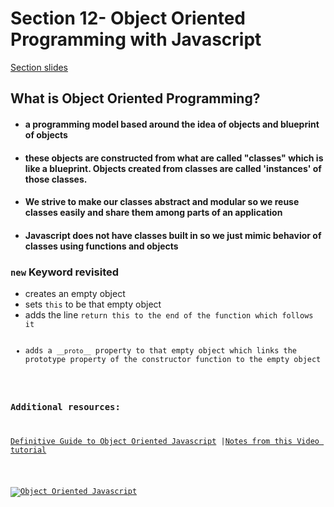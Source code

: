 <h1>Section 12- Object Oriented Programming with Javascript</h1>
<p><a href="http://webdev.slides.com/eschoppik/oop-in-javascript#/">Section slides</a></p>
<h2>What is Object Oriented Programming?</h2>
<ul>
    <li>
        <h4>a programming model based around the idea of objects and blueprint of objects</h4>
    </li>
    <li>
        <h4>these objects are constructed from what are called "classes" which is like a blueprint. Objects created from classes are called 'instances' of those classes.</h4>
    </li>
    <li>
        <h4>We strive to make our classes abstract and modular so we reuse classes easily and share them among parts of an application</h4>
    </li>
    <li>
        <h4>Javascript does not have classes built in so we just mimic behavior of classes using functions and objects</h4>
    </li>
</ul>
<h3><code>new</code> Keyword revisited</h3>
<ul>
    <li>creates an empty object</li>
    <li>sets <code>this</code> to be that empty object</li>
    <li>adds the line <code>return this</> to the end of the function which follows it</li>
    <li>adds a <code>__proto__</code> property to that empty object which links the prototype property of the constructor function to the empty object</li>
</ul>
<h3>Additional resources:</h3>
<p><a href="https://www.youtube.com/watch?v=PMfcsYzj-9M">Definitive Guide to Object Oriented Javascript</a> |<a href="https://github.com/rvvergara/javascript-notes-templates-etc/tree/master/OOP%20Notes%20and%20Learnings">Notes from this Video tutorial</a></p>

[![Object Oriented Javascript](https://img.youtube.com/vi/PMfcsYzj-9M/0.jpg)](https://www.youtube.com/watch?v=PMfcsYzj-9M)